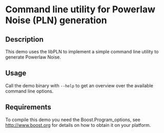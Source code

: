 
Command line utility for Powerlaw Noise (PLN) generation
===============================

Description
-------------------------------

This demo uses the libPLN to implement a simple command line utility to generate Powerlaw Noise.

Usage
---------------------

Call the demo binary with `--help` to get an overview over the available command line options.

Requirements
---------------------

To compile this demo you need the Boost.Program_options, see http://www.boost.org for details on how to obtain it on your platform.

